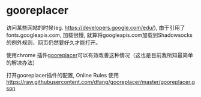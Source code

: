 # gooreplacer

访问某些网站的时候(eg. https://developers.google.com/edu/), 由于引用了fonts.googleapis.com, 加载很慢, 就算将googleapis.com加载到Shadowsocks的例外规则，网页仍然要好久才能打开。

使用chrome 插件[gooreplacer](https://github.com/jiacai2050/gooreplacer)可以有效改善这种情况（这也是目前我所知最简单的解决办法）

打开gooreplacer插件的配置, Online Rules 使用 https://raw.githubusercontent.com/dfang/gooreplacer/master/gooreplacer.gson

